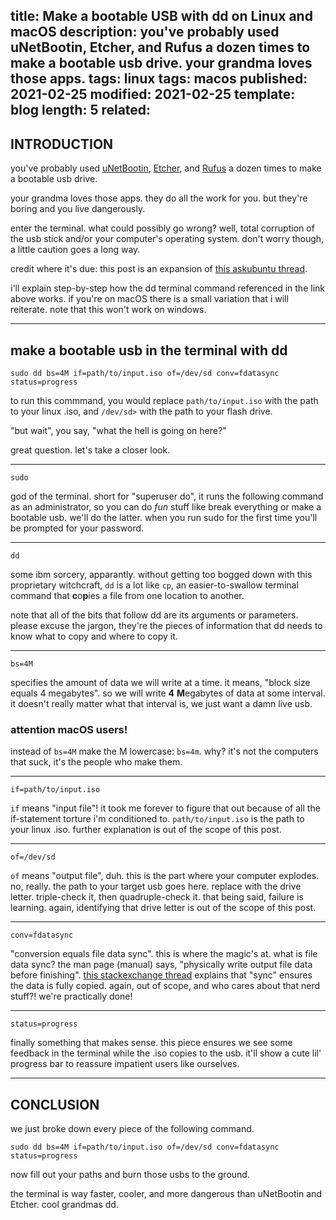 title: Make a bootable USB with dd on Linux and macOS
description: you've probably used uNetBootin, Etcher, and Rufus a dozen times to make a bootable usb drive. your grandma loves those apps.
tags: linux
tags: macos
published: 2021-02-25
modified: 2021-02-25
template: blog
length: 5
related: 
---

## INTRODUCTION

you've probably used [uNetBootin](https://href.li/?https://unetbootin.org), [Etcher](https://href.li/?https://www.balena.io/etcher/), and [Rufus](https://rufus.ie/) a dozen times to make a bootable usb drive.

your grandma loves those apps. they do all the work for you. but they're boring and you live dangerously.

enter the terminal. what could possibly go wrong? well, total corruption of the usb stick and/or your computer's operating system. don't worry though, a little caution goes a long way.

credit where it's due: this post is an expansion of [this askubuntu thread](https://href.li/?https://askubuntu.com/questions/372607/how-to-create-bootable-ubuntu-usb-flash-drive-from-terminal).

i'll explain step-by-step how the dd terminal command referenced in the link above works. if you're on macOS there is a small variation that i will reiterate. note that this won't work on windows.

---

## make a bootable usb in the terminal with dd

`sudo dd bs=4M if=path/to/input.iso of=/dev/sd conv=fdatasync status=progress`


to run this commmand, you would replace `path/to/input.iso` with the path to your linux .iso, and `/dev/sd>` with the path to your flash drive.

"but wait", you say, "what the hell is going on here?"


great question. let's take a closer look.

---

`sudo`


god of the terminal. short for "superuser do", it runs the following command as an administrator, so you can do _fun_ stuff like break everything or make a bootable usb. we'll do the latter. when you run sudo for the first time you'll be prompted for your password.

--- 

`dd`

some ibm sorcery, apparantly. without getting too bogged down with this proprietary witchcraft, `dd` is a lot like `cp`, an easier-to-swallow terminal command that **c**o**p**ies a file from one location to another.

note that all of the bits that follow dd are its arguments or parameters. please excuse the jargon, they're the pieces of information that dd needs to know what to copy and where to copy it.

---

`bs=4M`

specifies the amount of data we will write at a time. it means, "block size equals 4 megabytes". so we will write **4** **M**egabytes of data at some interval. it doesn't really matter what that interval is, we just want a damn live usb.

### attention macOS users!

instead of `bs=4M` make the M lowercase: `bs=4m`. why? it's not the computers that suck, it's the people who make them.

---

`if=path/to/input.iso`

`if` means "input file"! it took me forever to figure that out because of all the if-statement torture i'm conditioned to. `path/to/input.iso` is the path to your linux .iso. further explanation is out of the scope of this post.

---

`of=/dev/sd`

`of` means "output file", duh. this is the part where your computer explodes. no, really. the path to your target usb goes here. replace with the drive letter. triple-check it, then quadruple-check it. that being said, failure is learning. again, identifying that drive letter is out of the scope of this post.

---

`conv=fdatasync`

"conversion equals file data sync". this is where the magic's at. what is file data sync? the man page (manual) says, "physically write output file data before finishing". [this stackexchange thread](https://href.li/?https://unix.stackexchange.com/questions/312687/why-is-sync-so-important-when-making-a-bootable-linux-usb-stick) explains that "sync" ensures the data is fully copied. again, out of scope, and who cares about that nerd stuff?! we're practically done!

---

`status=progress`

finally something that makes sense. this piece ensures we see some feedback in the terminal while the .iso copies to the usb. it'll show a cute lil' progress bar to reassure impatient users like ourselves.

---

## CONCLUSION

we just broke down every piece of the following command.

`sudo dd bs=4M if=path/to/input.iso of=/dev/sd conv=fdatasync status=progress`

now fill out your paths and burn those usbs to the ground.

the terminal is way faster, cooler, and more dangerous than uNetBootin and Etcher. cool grandmas dd.
